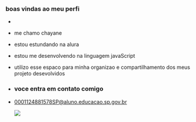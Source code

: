 ### boas vindas ao meu perfi
- 
- me chamo chayane

- estou estundando na alura
- estou me desenvolvendo na linguagem javaScript
- utilizo esse espaco para minha organizao e compartilhamento dos meus projeto desevolvidos

- ### voce entra em contato comigo

- 0001124881578SP@aluno.educacao.sp.gov.br

  ![](https://media1.tenor.com/m/HSf2xZzzDfwAAAAC/excited-hockey.gif)

  
